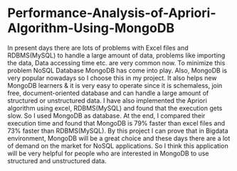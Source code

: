 # Performance-Analysis-of-Apriori-Algorithm-Using-MongoDB
In present days there are lots of problems with Excel files and RDBMS(MySQL)
to handle a large amount of data, problems like importing the data, Data accessing
time etc. are very common now. To minimize this problem NoSQL Database MongoDB has come into play. Also,
MongoDB is very popular nowadays so I choose this in my project. It also helps
new MongoDB learners & it is very easy to operate since it is schemaless, join free,
document-oriented database and can handle a large amount of structured or
unstructured data.
I have also implemented the Apriori algorithm using excel,
RDBMS(MySQL) and found that the execution gets slow. So I used MongoDB as
database. At the end, I compared their execution time and found that MongoDB
is 79% faster than excel files and 73% faster than RDBMS(MySQL).
By this project I can prove that in Bigdata environment, MongoDB will
be a great choice and these days there are a lot of demand on the market for NoSQL
applications. So I think this application will be very helpful for people who are
interested in MongoDB to use structured and unstructured data. 
